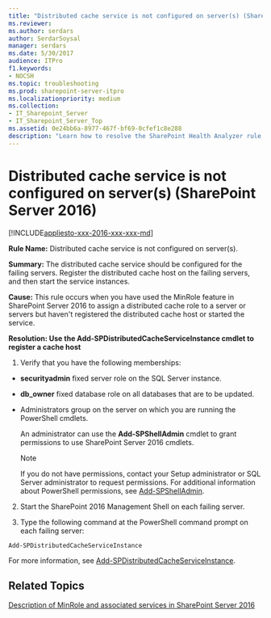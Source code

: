```yaml
---
title: "Distributed cache service is not configured on server(s) (SharePoint Server 2016)"
ms.reviewer: 
ms.author: serdars
author: SerdarSoysal
manager: serdars
ms.date: 5/30/2017
audience: ITPro
f1.keywords:
- NOCSH
ms.topic: troubleshooting
ms.prod: sharepoint-server-itpro
ms.localizationpriority: medium
ms.collection:
- IT_Sharepoint_Server
- IT_Sharepoint_Server_Top
ms.assetid: 0e24bb6a-8977-467f-bf69-0cfef1c8e288
description: "Learn how to resolve the SharePoint Health Analyzer rule: Distributed cache service is not configured on server(s), for SharePoint Server."
---
```


# Distributed cache service is not configured on server(s) (SharePoint Server 2016)

[!INCLUDE[appliesto-xxx-2016-xxx-xxx-md](../includes/appliesto-xxx-2016-xxx-xxx-md.md)]
  
 **Rule Name:** Distributed cache service is not configured on server(s). 

 **Summary:** The distributed cache service should be configured for the failing servers. Register the distributed cache host on the failing servers, and then start the service instances. 
  
 **Cause:** This rule occurs when you have used the MinRole feature in SharePoint Server 2016 to assign a distributed cache role to a server or servers but haven't registered the distributed cache host or started the service. 
  
 **Resolution: Use the Add-SPDistributedCacheServiceInstance cmdlet to register a cache host**
  
1. Verify that you have the following memberships:
    
  - **securityadmin** fixed server role on the SQL Server instance. 
    
  - **db_owner** fixed database role on all databases that are to be updated. 
    
  - Administrators group on the server on which you are running the PowerShell cmdlets.
    
    An administrator can use the **Add-SPShellAdmin** cmdlet to grant permissions to use SharePoint Server 2016 cmdlets. 
    
    > [!NOTE]
    > If you do not have permissions, contact your Setup administrator or SQL Server administrator to request permissions. For additional information about PowerShell permissions, see [Add-SPShellAdmin](/powershell/module/sharepoint-server/Add-SPShellAdmin?view=sharepoint-ps). 
  
2. Start the SharePoint 2016 Management Shell on each failing server.
    
3. Type the following command at the PowerShell command prompt on each failing server:
    
  ```
  Add-SPDistributedCacheServiceInstance
  ```

For more information, see [Add-SPDistributedCacheServiceInstance](/powershell/module/sharepoint-server/Add-SPDistributedCacheServiceInstance?view=sharepoint-ps).
  
## Related Topics

[Description of MinRole and associated services in SharePoint Server 2016](../administration/description-of-minrole-and-associated-services-in-sharepoint-server-2016.md)
  

